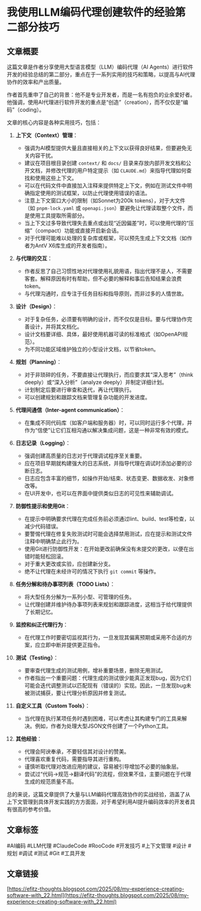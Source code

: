 # 我使用LLM编码代理创建软件的经验第二部分技巧

## 文章概要

这篇文章是作者分享使用大型语言模型（LLM）编码代理（AI Agents）进行软件开发的经验总结的第二部分，重点在于一系列实用的技巧和策略，以提高与AI代理协作的效率和产出质量。

作者首先重申了自己的背景：他不是专业开发者，而是一名有抱负的业余爱好者。他强调，使用AI代理进行软件开发的重点是“创造”（creation），而不仅仅是“编码”（coding）。

文章的核心内容是各种实用技巧，包括：

1.  **上下文（Context）管理**：
    *   强调为AI模型提供大量且直接相关的上下文以获得良好结果，但要避免无关内容干扰。
    *   建议在项目根目录创建 `context/` 和 `docs/` 目录来存放内部开发文档和公开文档，并修改代理的用户特定提示（如 `CLAUDE.md`）来指导代理如何查找和使用这些上下文。
    *   可以在代码文件中直接加入注释来提供特定上下文，例如在测试文件中明确指定使用的测试框架，以防止代理使用错误的语法。
    *   注意上下文窗口大小的限制（如Sonnet为200k tokens），对于大文件（如 `pnpm-lock.yaml` 或 `openapi.json`）要避免让代理读取整个文件，而是使用工具提取所需部分。
    *   当上下文过多导致代理失去重点或出现“近因偏差”时，可以使用代理的“压缩”（compact）功能或直接开启新会话。
    *   对于代理可能难以处理的复杂库或框架，可以预先生成上下文文档（如作者为AntV X6库生成的开发者指南）。

2.  **与代理的交互**：
    *   作者反思了自己习惯性地对代理使用礼貌用语，指出代理不是人，不需要客套。解释原因有时有帮助，但不必要的解释和事后告知结果会浪费token。
    *   与代理沟通时，应专注于任务目标和指导原则，而非过多的人情世故。

3.  **设计（Design）**：
    *   对于复杂任务，必须要有明确的设计，而不仅仅是目标。要与代理协作完善设计，并将其文档化。
    *   设计文档要详细、具体，最好使用机器可读的标准格式（如OpenAPI规范）。
    *   为不同功能区域维护独立的小型设计文档，以节省token。

4.  **规划（Planning）**：
    *   对于非琐碎的任务，不要直接让代理执行，而应要求其“深入思考”（think deeply）或“深入分析”（analyze deeply）并制定详细计划。
    *   计划制定后要进行审查和迭代，再让代理执行。
    *   可以创建规划和跟踪文档来管理复杂功能的开发进度。

5.  **代理间通信（Inter-agent communication）**：
    *   在集成不同代码库（如客户端和服务器）时，可以同时运行多个代理，并作为“信使”让它们互相沟通以解决集成问题，这是一种非常有效的模式。

6.  **日志记录（Logging）**：
    *   强调创建高质量的日志对于代理调试程序至关重要。
    *   应在项目早期就构建强大的日志系统，并指导代理在调试时添加必要的诊断日志。
    *   日志应包含丰富的细节，如操作开始/结束、状态变更、数据收发、对象修改等。
    *   在UI开发中，也可以在界面中提供类似日志的可见性来辅助调试。

7.  **防御性提示和使用Git**：
    *   在提示中明确要求代理在完成任务前必须通过lint、build、test等检查，以减少代码错误。
    *   要警惕代理在修复失败测试时可能会选择禁用测试，应在提示和测试文件注释中明确禁止此行为。
    *   使用Git进行防御性开发：在开始更改前确保没有未提交的更改，以便在出错时能轻松回滚。
    *   对于重大更改或实验，应创建新分支。
    *   绝不让代理在未经许可的情况下执行 `git commit` 等操作。

8.  **任务分解和待办事项列表（TODO Lists）**：
    *   将大型任务分解为一系列小型、可管理的任务。
    *   让代理创建并维护待办事项列表来规划和跟踪进度，这相当于给代理提供了长期记忆。

9.  **监控和纠正代理行为**：
    *   在代理工作时要密切监视其行为，一旦发现其偏离预期或采用不合适的方案，应立即中断并提供更正指令。

10. **测试（Testing）**：
    *   要审查代理生成的测试用例，增补重要场景，删除无用测试。
    *   作者指出一个重要问题：代理生成的测试很少能真正发现bug，因为它们可能会迭代调整测试以匹配现有（错误的）实现。因此，一旦发现bug未被测试捕获，要让代理分析原因并修复测试。

11. **自定义工具（Custom Tools）**：
    *   当代理在执行某项任务时遇到困难，可以考虑让其构建专门的工具来解决。例如，作者为处理大型JSON文件创建了一个Python工具。

12. **其他经验**：
    *   代理会阿谀奉承，不要轻信其对设计的赞美。
    *   代理喜欢重复代码，需要指导其进行重构。
    *   谨慎听取代理对改进应用的建议，容易被引导增加不必要的抽象层。
    *   尝试过“代码→规范→翻译代码”的流程，但效果不佳，主要问题在于代理生成的规范质量不高。

总的来说，这篇文章提供了大量与LLM编码代理高效协作的实战经验，涵盖了从上下文管理到具体开发实践的方方面面，对于希望利用AI提升编码效率的开发者具有很高的参考价值。

## 文章标签

#AI编码 #LLM代理 #ClaudeCode #RooCode #开发技巧 #上下文管理 #设计 #规划 #调试 #测试 #Git #工具开发

## 文章链接

[https://efitz-thoughts.blogspot.com/2025/08/my-experience-creating-software-with_22.html](https://efitz-thoughts.blogspot.com/2025/08/my-experience-creating-software-with_22.html)